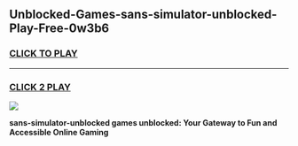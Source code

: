 
## Unblocked-Games-sans-simulator-unblocked-Play-Free-0w3b6
<h3>
<a href="https://premium76.site?title=sans-simulator-unblocked&ref=20M">CLICK TO PLAY</a></h3>
<hr>

<h3>
<a href="https://premium76.site?title=sans-simulator-unblocked&ref=20M">CLICK 2 PLAY</a>
  
</h3>

<a href="https://premium76.site?title=sans-simulator-unblocked&ref=19M"><img src="https://clearcache.store/games.png"></a>


**sans-simulator-unblocked games unblocked: Your Gateway to Fun and Accessible Online Gaming**

